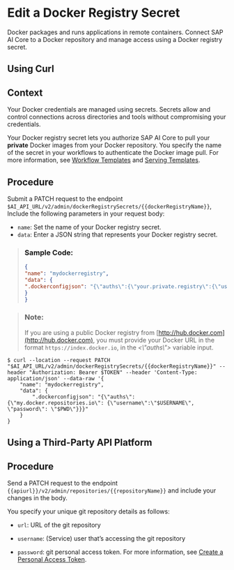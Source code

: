 <!-- loiobce96c1913e640e29a410bf0c8709849 -->

# Edit a Docker Registry Secret

Docker packages and runs applications in remote containers. Connect SAP AI Core to a Docker repository and manage access using a Docker registry secret.

<a name="task_i3h_n13_rtcc"/>

<!-- task\_i3h\_n13\_rtcc -->

## Using Curl



<a name="task_i3h_n13_rtcc__context_hk3z_jtf_mxb"/>

## Context

Your Docker credentials are managed using secrets. Secrets allow and control connections across directories and tools without compromising your credentials.

Your Docker registry secret lets you authorize SAP AI Core to pull your **private** Docker images from your Docker repository. You specify the name of the secret in your workflows to authenticate the Docker image pull. For more information, see [Workflow Templates](workflow-templates-83523ab.md) and [Serving Templates](serving-templates-20a8667.md).



<a name="task_i3h_n13_rtcc__steps_iwk3_jtf_mxb"/>

## Procedure

Submit a PATCH request to the endpoint `$AI_API_URL/v2/admin/dockerRegistrySecrets/{{dockerRegistryName}}`, Include the following parameters in your request body:

-   `name`: Set the name of your Docker registry secret.
-   `data`: Enter a JSON string that represents your Docker registry secret.

> ### Sample Code:  
> ```json
> {
> "name": "mydockerregistry",
> "data": {
> ".dockerconfigjson": "{\"auths\":{\"your.private.registry\":{\"username\":\"john\",\"password\":\"docker-accesstoken-or-password\"}}}"
> }
> }
> ```

> ### Note:  
> If you are using a public Docker registry from [http://hub.docker.com](http://hub.docker.com), you must provide your Docker URL in the format `https://index.docker.io`, in the *<\\"auths\\"\>* variable input.

```
$ curl --location --request PATCH "$AI_API_URL/v2/admin/dockerRegistrySecrets/{{dockerRegistryName}}" --header "Authorization: Bearer $TOKEN" --header 'Content-Type: application/json' --data-raw '{
	"name": "mydockerregistry",
	"data": {
		".dockerconfigjson": "{\"auths\": {\"my.docker.repositories.io\": {\"username\":\"$USERNAME\", \"password\": \"$PWD\"}}}"
	}
}

```

<a name="task_cxf_n13_itcc"/>

<!-- task\_cxf\_n13\_itcc -->

## Using a Third-Party API Platform



<a name="task_cxf_n13_itcc__steps_sbr_n52_zcc"/>

## Procedure

Send a PATCH request to the endpoint `{{apiurl}}/v2/admin/repositories/{{repositoryName}}` and include your changes in the body.

You specify your unique git repository details as follows:

-   `url`: URL of the git repository

-   `username`: \(Service\) user that’s accessing the git repository

-   `password`: git personal access token. For more information, see [Create a Personal Access Token](https://docs.github.com/en/authentication/keeping-your-account-and-data-secure/creating-a-personal-access-token).


